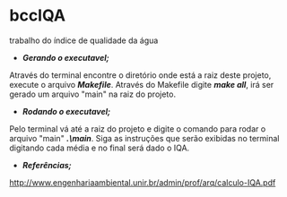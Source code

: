 # bccIQA
trabalho do índice de qualidade da água

- ***Gerando o executavel;***

Através do terminal encontre o diretório onde está a raiz deste projeto, execute o arquivo ***Makefile***.
Através do Makefile digite ***make all***, irá ser gerado um arquivo "main" na raiz do projeto.

- ***Rodando o executavel;***

Pelo terminal vá até a raiz do projeto e digite o comando para rodar o arquivo "main" ***.\main***. Siga as instruções que serão exibidas no terminal digitando cada média e no final será dado o IQA.

- ***Referências;***

http://www.engenhariaambiental.unir.br/admin/prof/arq/calculo-IQA.pdf
